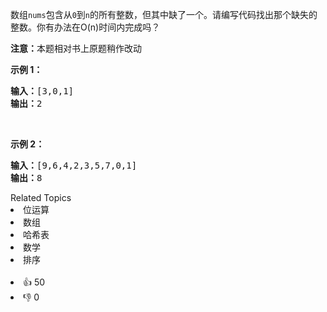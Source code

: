 <p>数组<code>nums</code>包含从<code>0</code>到<code>n</code>的所有整数，但其中缺了一个。请编写代码找出那个缺失的整数。你有办法在O(n)时间内完成吗？</p>

<p><strong>注意：</strong>本题相对书上原题稍作改动</p>

<p><strong>示例 1：</strong></p>

<pre><strong>输入：</strong>[3,0,1]
<strong>输出：</strong>2</pre>

<p>&nbsp;</p>

<p><strong>示例 2：</strong></p>

<pre><strong>输入：</strong>[9,6,4,2,3,5,7,0,1]
<strong>输出：</strong>8
</pre>
<div><div>Related Topics</div><div><li>位运算</li><li>数组</li><li>哈希表</li><li>数学</li><li>排序</li></div></div><br><div><li>👍 50</li><li>👎 0</li></div>